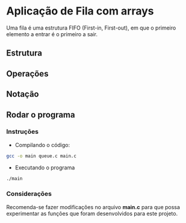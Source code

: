 # Aplicação de Fila com arrays

Uma fila é uma estrutura FIFO (First-in, First-out), em que o primeiro elemento a entrar é o primeiro a sair.

## Estrutura

## Operações

## Notação

## Rodar o programa

### Instruções

- Compilando o código:
```bash
gcc -o main queue.c main.c
```

- Executando o programa
```bash
./main
```

### Considerações
Recomenda-se fazer modificações no arquivo **main.c** para que possa experimentar as funções que foram desenvolvidos para este projeto.